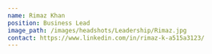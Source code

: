 ```yaml
---
name: Rimaz Khan
position: Business Lead
image_path: /images/headshots/Leadership/Rimaz.jpg
contact: https://www.linkedin.com/in/rimaz-k-a515a3123/
---
```

